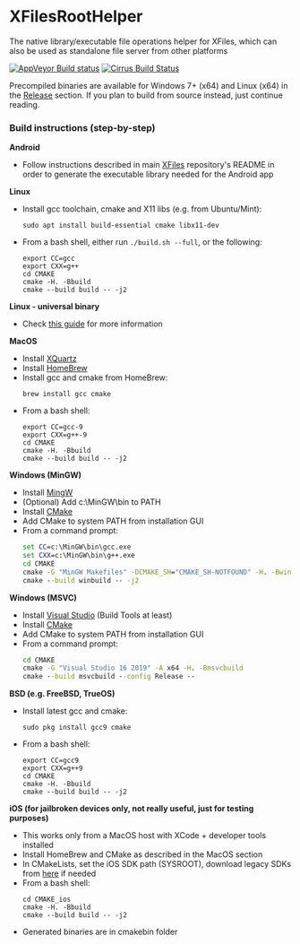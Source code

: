 # XFilesRootHelper
The native library/executable file operations helper for XFiles, which can also be used as standalone file server from other platforms

[![AppVeyor Build status](https://ci.appveyor.com/api/projects/status/ibcim6n20n8cd91u?svg=true)](https://ci.appveyor.com/project/pgp/xfilesroothelper)
[![Cirrus Build Status](https://api.cirrus-ci.com/github/pgp/XFilesRootHelper.svg)](https://cirrus-ci.com/github/pgp/XFilesRootHelper)

Precompiled binaries are available for Windows 7+ (x64) and Linux (x64) in the [Release](https://github.com/pgp/XFilesRootHelper/releases) section. If you plan to build from source instead, just continue reading.

### Build instructions (step-by-step)
**Android**
- Follow instructions described in main [XFiles](https://github.com/pgp/XFiles) repository's README in order to generate the executable library needed for the Android app

**Linux**
- Install gcc toolchain, cmake and X11 libs (e.g. from Ubuntu/Mint):
    ```shell
    sudo apt install build-essential cmake libx11-dev
    ```
- From a bash shell, either run `./build.sh --full`, or the following:
    ```shell
    export CC=gcc
    export CXX=g++
    cd CMAKE
    cmake -H. -Bbuild
    cmake --build build -- -j2
    ```

**Linux - universal binary**
- Check [this guide](BUILDING_UNIVERSAL_LINUX.md) for more information

**MacOS**

- Install [XQuartz](https://www.xquartz.org/)
- Install [HomeBrew](https://brew.sh/)
- Install gcc and cmake from HomeBrew:
    ```shell
    brew install gcc cmake
    ```
- From a bash shell:
    ```shell
    export CC=gcc-9
    export CXX=g++-9
    cd CMAKE
    cmake -H. -Bbuild
    cmake --build build -- -j2
    ```

**Windows (MinGW)**
- Install [MingW](https://nuwen.net/mingw.html)
- (Optional) Add c:\MinGW\bin to PATH
- Install [CMake](https://cmake.org/download)
- Add CMake to system PATH from installation GUI
- From a command prompt:
    ```bat
    set CC=c:\MinGW\bin\gcc.exe
    set CXX=c:\MinGW\bin\g++.exe
    cd CMAKE
    cmake -G "MinGW Makefiles" -DCMAKE_SH="CMAKE_SH-NOTFOUND" -H. -Bwinbuild
    cmake --build winbuild -- -j2
    ```

**Windows (MSVC)**
- Install [Visual Studio](https://visualstudio.microsoft.com/downloads/) (Build Tools at least)
- Install [CMake](https://cmake.org/download)
- Add CMake to system PATH from installation GUI
- From a command prompt:
    ```bat
    cd CMAKE
    cmake -G "Visual Studio 16 2019" -A x64 -H. -Bmsvcbuild
    cmake --build msvcbuild --config Release --
    ```

**BSD (e.g. FreeBSD, TrueOS)**
- Install latest gcc and cmake:
    ```shell
    sudo pkg install gcc9 cmake
    ```
- From a bash shell:
    ```shell
    export CC=gcc9
    export CXX=g++9
    cd CMAKE
    cmake -H. -Bbuild
    cmake --build build -- -j2
    ```

**iOS (for jailbroken devices only, not really useful, just for testing purposes)**
- This works only from a MacOS host with XCode + developer tools installed
- Install HomeBrew and CMake as described in the MacOS section
- In CMakeLists, set the iOS SDK path (SYSROOT), download legacy SDKs from [here](https://github.com/EachAndOther/Legacy-iOS-SDKs) if needed
- From a bash shell:
    ```shell
    cd CMAKE_ios
    cmake -H. -Bbuild
    cmake --build build -- -j2
    ```
- Generated binaries are in cmakebin folder
